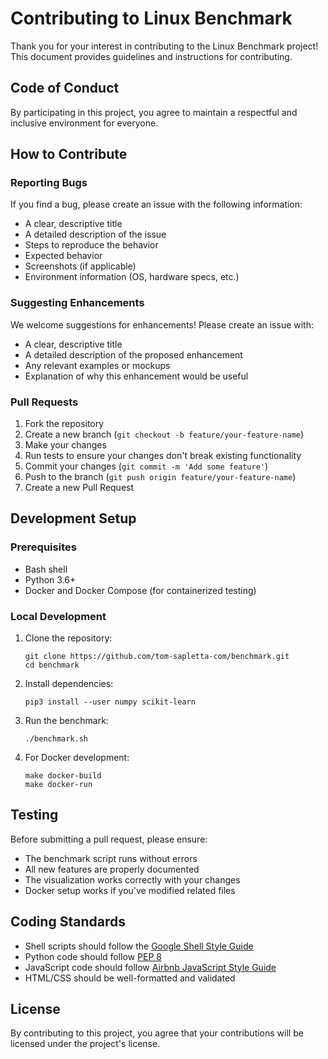 # Contributing to Linux Benchmark

Thank you for your interest in contributing to the Linux Benchmark project! This document provides guidelines and instructions for contributing.

## Code of Conduct

By participating in this project, you agree to maintain a respectful and inclusive environment for everyone.

## How to Contribute

### Reporting Bugs

If you find a bug, please create an issue with the following information:
- A clear, descriptive title
- A detailed description of the issue
- Steps to reproduce the behavior
- Expected behavior
- Screenshots (if applicable)
- Environment information (OS, hardware specs, etc.)

### Suggesting Enhancements

We welcome suggestions for enhancements! Please create an issue with:
- A clear, descriptive title
- A detailed description of the proposed enhancement
- Any relevant examples or mockups
- Explanation of why this enhancement would be useful

### Pull Requests

1. Fork the repository
2. Create a new branch (`git checkout -b feature/your-feature-name`)
3. Make your changes
4. Run tests to ensure your changes don't break existing functionality
5. Commit your changes (`git commit -m 'Add some feature'`)
6. Push to the branch (`git push origin feature/your-feature-name`)
7. Create a new Pull Request

## Development Setup

### Prerequisites

- Bash shell
- Python 3.6+
- Docker and Docker Compose (for containerized testing)

### Local Development

1. Clone the repository:
   ```
   git clone https://github.com/tom-sapletta-com/benchmark.git
   cd benchmark
   ```

2. Install dependencies:
   ```
   pip3 install --user numpy scikit-learn
   ```

3. Run the benchmark:
   ```
   ./benchmark.sh
   ```

4. For Docker development:
   ```
   make docker-build
   make docker-run
   ```

## Testing

Before submitting a pull request, please ensure:
- The benchmark script runs without errors
- All new features are properly documented
- The visualization works correctly with your changes
- Docker setup works if you've modified related files

## Coding Standards

- Shell scripts should follow the [Google Shell Style Guide](https://google.github.io/styleguide/shellguide.html)
- Python code should follow [PEP 8](https://www.python.org/dev/peps/pep-0008/)
- JavaScript code should follow [Airbnb JavaScript Style Guide](https://github.com/airbnb/javascript)
- HTML/CSS should be well-formatted and validated

## License

By contributing to this project, you agree that your contributions will be licensed under the project's license.

